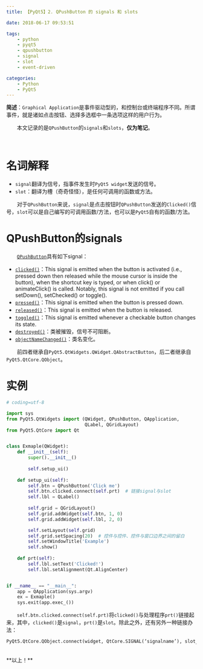 ```yaml
---
title: 【PyQt5】2. QPushButton 的 signals 和 slots

date: 2018-06-17 09:53:51

tags:
    - python
    - pyqt5
    - qpushbutton
    - signal
    - slot
    - event-driven

categories:
    - Python
    - PyQt5
---
```


**简述**：`Graphical Application`是事件驱动型的，和控制台或终端程序不同。所谓事件，就是诸如点击按钮、选择多选框中一条选项这样的用户行为。

　　本文记录的是`QPushButton`的`signals`和`slots`，**仅为笔记**。

<!-- more -->
<br />

# 名词解释
- `signal`翻译为信号，指事件发生时`PyQt5 widget`发送的信号。
- `slot`：翻译为槽（奇奇怪怪），是任何可调用的函数或方法。

　　对于`QPushButton`来说，`signal`是点击按钮时`QPushButton`发送的`Clicked()`信号，`slot`可以是自己编写的可调用函数/方法，也可以是`PyQt5`自有的函数/方法。

# QPushButton的signals
　　[`QPushButton`](https://doc.qt.io/qtforpython/PySide2/QtWidgets/QPushButton.html?highlight=qpushbutton)具有如下signal：
- [`clicked()`](https://doc.qt.io/qtforpython/PySide2/QtWidgets/QAbstractButton.html#PySide2.QtWidgets.PySide2.QtWidgets.QAbstractButton.clicked)：This signal is emitted when the button is activated (i.e., pressed down then released while the mouse cursor is inside the button), when the shortcut key is typed, or when click() or animateClick() is called. Notably, this signal is not emitted if you call setDown(), setChecked() or toggle().
- [`pressed()`](https://doc.qt.io/qtforpython/PySide2/QtWidgets/QAbstractButton.html#PySide2.QtWidgets.PySide2.QtWidgets.QAbstractButton.pressed)：This signal is emitted when the button is pressed down.
- [`released()`](https://doc.qt.io/qtforpython/PySide2/QtWidgets/QAbstractButton.html#PySide2.QtWidgets.PySide2.QtWidgets.QAbstractButton.released)：This signal is emitted when the button is released.
- [`toggled()`](https://doc.qt.io/qtforpython/PySide2/QtWidgets/QAbstractButton.html#PySide2.QtWidgets.PySide2.QtWidgets.QAbstractButton.toggled)：This signal is emitted whenever a checkable button changes its state. 
- [`destroyed()`](https://doc.qt.io/qtforpython/PySide2/QtCore/QObject.html#PySide2.QtCore.PySide2.QtCore.QObject.destroyed)：类被摧毁，信号不可阻断。
- [`objectNameChanged()`](https://doc.qt.io/qt-5/qobject.html#objectNameChanged)：类名变化。

　　前四者继承自`PyQt5.QtWidgets.QWidget.QAbstractButton`，后二者继承自`PyQt5.QtCore.QObject`。

# 实例
```Python
# coding=utf-8

import sys
from PyQt5.QtWidgets import (QWidget, QPushButton, QApplication,
                             QLabel, QGridLayout)
from PyQt5.QtCore import Qt


class Exmaple(QWidget):
    def __init__(self):
        super().__init__()
        
        self.setup_ui()
    
    def setup_ui(self):
        self.btn = QPushButton('Click me')
        self.btn.clicked.connect(self.prt)  # 链接signal与slot
        self.lbl = QLabel()
        
        self.grid = QGridLayout()
        self.grid.addWidget(self.btn, 1, 0)
        self.grid.addWidget(self.lbl, 2, 0)

        self.setLayout(self.grid)
        self.grid.setSpacing(20)  # 控件与控件、控件与窗口边界之间的留白
        self.setWindowTitle('Example')
        self.show()
    
    def prt(self):
        self.lbl.setText('Clicked!')
        self.lbl.setAlignment(Qt.AlignCenter)


if __name__ == "__main__":
    app = QApplication(sys.argv)
    ex = Exmaple()
    sys.exit(app.exec_())
```

　　`self.btn.clicked.connect(self.prt)`将`clicked()`与处理程序`prt()`链接起来，其中，`clicked()`是`signal`，`prt()`是`slot`。除此之外，还有另外一种链接办法：

```python
PyQt5.QtCore.QObject.connect(widget, QtCore.SIGNAL(‘signalname’), slot_function)
```

<br />
**以上！**
<br />








